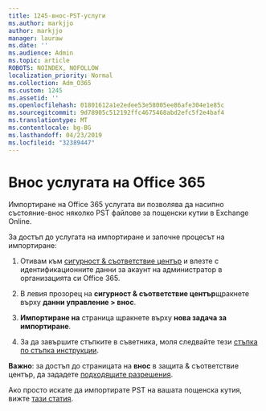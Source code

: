 ```yaml
---
title: 1245-внос-PST-услуги
ms.author: markjjo
author: markjjo
manager: lauraw
ms.date: ''
ms.audience: Admin
ms.topic: article
ROBOTS: NOINDEX, NOFOLLOW
localization_priority: Normal
ms.collection: Adm_O365
ms.custom: 1245
ms.assetid: ''
ms.openlocfilehash: 01801612a1e2edee53e58005ee86afe304e1e85c
ms.sourcegitcommit: 9d78905c512192ffc4675468abd2efc5f2e4baf4
ms.translationtype: MT
ms.contentlocale: bg-BG
ms.lasthandoff: 04/23/2019
ms.locfileid: "32389447"
---
```

# <a name="office-365-import-service"></a>Внос услугата на Office 365 

Импортиране на Office 365 услугата ви позволява да насипно състояние-внос няколко PST файлове за пощенски кутии в Exchange Online. 

За достъп до услугата на импортиране и започне процесът на импортиране:

1. Отивам към [сигурност & съответствие център](https://protection.office.com) и влезте с идентификационните данни за акаунт на администратор в организацията си Office 365.

2. В левия прозорец на **сигурност & съответствие център**щракнете върху **данни управление > внос**.

3. **Импортиране на** страница щракнете върху **нова задача за импортиране**. 

4. За да завършите стъпките в съветника, моля следвайте тези [стъпка по стъпка инструкции](https://docs.microsoft.com/office365/securitycompliance/use-network-upload-to-import-pst-files).

**Важно**: за достъп до страницата на **внос** в защита & съответствие център, да зададете [подходящите разрешения](https://docs.microsoft.com/office365/securitycompliance/use-network-upload-to-import-pst-files#before-you-begin). 

Ако просто искате да импортирате PST на вашата пощенска кутия, вижте [тази статия](https://support.office.com/article/import-email-contacts-and-calendar-from-an-outlook-pst-file-431a8e9a-f99f-4d5f-ae48-ded54b3440ac).
